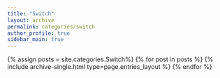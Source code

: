 ```yaml
---
title: "Switch"
layout: archive
permalink: categories/switch
author_profile: true
sidebar_main: true
---
```


{% assign posts = site.categories.Switch%}
{% for post in posts %} {% include archive-single.html type=page.entries_layout %} {% endfor %}
